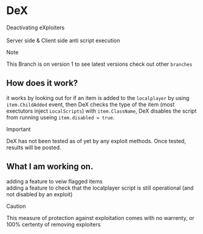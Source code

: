 # DeX

Deactivating eXploiters </br> </br>
Server side & Client side anti script execution
> [!NOTE]
> This Branch is on version 1 to see latest versions check out other `branches` </br>
## How does it work?
it works by looking out for if an item is added to the `localplayer` by using `item.ChildAdded` event, then DeX checks the type of the item (most exectutors inject `LocalScripts`) with `item.ClassName`, DeX disables the script from running useing `item.disabled = true`.
> [!IMPORTANT]
> DeX has not been tested as of yet by any exploit methods. Once tested, results will be posted.
## What I am working on.
adding a feature to veiw flagged items </br>
adding a feature to check that the localplayer script is still operational (and not disabled by an exploit)

> [!CAUTION]
> This measure of protection against exploitation comes with no warrenty, or 100% certenty of removing exploiters
